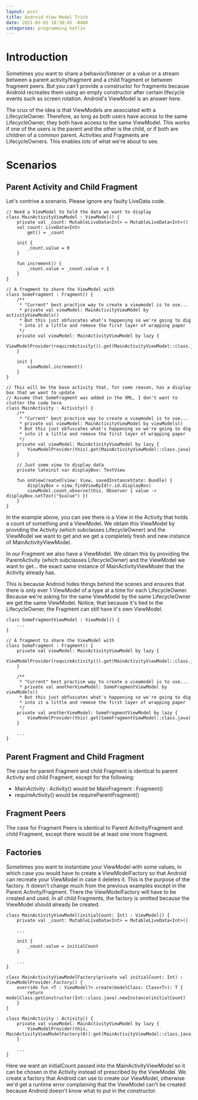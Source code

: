 ```yaml
---
layout: post
title: Android View Model Trick
date: 2021-02-01 18:30:45 -0400
categories: programming kotlin
---
```


# Introduction
Sometimes you want to share a behavior/listener or a value or a stream between a parent activity/fragment and a child fragment or between fragment peers. But you can't provide a constructor for fragments because Android recreates them using an empty constructor after certain lifecycle events such as screen rotation. Android's ViewModel is an answer here.

The crux of the idea is that ViewModels are associated with a LifecycleOwner. Therefore, as long as both users have access to the same LifecycleOwner, they both have access to the same ViewModel. This works if one of the users is the parent and the other is the child, or if both are children of a common parent. Activities and Fragments are LifecycleOwners. This enables lots of what we're about to see.

# Scenarios
## Parent Activity and Child Fragment
Let's contrive a scenario. Please ignore any faulty LiveData code.

```
// Need a ViewModel to hold the data we want to display
class MainActivityViewModel : ViewModel() {
    private val _count: MutableLiveData<Int> = MutableLiveData<Int>()
    val count: LiveData<Int>
        get() = _count

    init {
        _count.value = 0
    }

    fun increment() {
        _count.value = _count.value + 1
    }
}

// A fragment to share the ViewModel with
class SomeFragment : Fragment() {
    /**
     * "Current" best practice way to create a viewmodel is to use...
     * private val viewModel: MainActivityViewModel by activityViewModels()
     * But this just obfuscates what's happening so we're going to dig
     * into it a little and remove the first layer of wrapping paper
     */
    private val viewModel: MainActivityViewModel by lazy {
        ViewModelProvider(requireActivity()).get(MainActivityViewModel::class.java)
    }

    init {
        viewModel.increment()
    }
}

// This will be the base activity that, for some reason, has a display box that we want to update
// Assume that SomeFragment was added in the XML, I don't want to clutter the code here
class MainActivity : Activity() {
    /**
     * "Current" best practice way to create a viewmodel is to use...
     * private val viewModel: MainActivityViewModel by viewModels()
     * But this just obfuscates what's happening so we're going to dig
     * into it a little and remove the first layer of wrapping paper
     */
    private val viewModel: MainActivityViewModel by lazy {
        ViewModelProvider(this).get(MainActivityViewModel::class.java)
    }

    // Just some view to display data
    private lateinit var displayBox: TextView

    fun onViewCreated(view: View, savedInstanceState: Bundle) {
        displayBox = view.findViewById(r.id.displayBox)
        viewModel.count.observe(this, Observer { value -> displayBox.setText("$value") })
    }
}
```

In the example above, you can see there is a View in the Activity that holds a count of something and a ViewModel. We obtain this ViewModel by providing the Activity (which subclasses LifecycleOwner) and the ViewModel we want to get and we get a completely fresh and new instance of MainActivityViewModel.

In our Fragment we also have a ViewModel. We obtain this by providing the ParentActivity (which subclasses LifecycleOwner) and the ViewModel we want to get... the exact same instance of MainActivityViewModel that the Activity already has.

This is because Android hides things behind the scenes and ensures that there is only ever 1 ViewModel of a type at a time for each LifecycleOwner. Because we're asking for the same ViewModel by the same LifecycleOwner we get the same ViewModel. Notice, that because it's tied to the LifecycleOwner, the Fragment can still have it's own ViewModel.

```
class SomeFragmentViewModel : ViewModel() {
    ...
}

// A fragment to share the ViewModel with
class SomeFragment : Fragment() {
    private val viewModel: MainActivityViewModel by lazy {
        ViewModelProvider(requireActivity()).get(MainActivityViewModel::class.java)
    }

    /**
     * "Current" best practice way to create a viewmodel is to use...
     * private val anotherViewModel: SomeFragmentViewModel by viewModels()
     * But this just obfuscates what's happening so we're going to dig
     * into it a little and remove the first layer of wrapping paper
     */
    private val anotherViewModel: SomeFragmentViewModel by lazy {
        ViewModelProvider(this).get(SomeFragmentViewModel::class.java)
    }

    ...
}
```

## Parent Fragment and Child Fragment
The case for parent Fragment and child Fragment is identical to parent Activity and child Fragment, except for the following:
* MainActivity : Activity() would be MainFragment : Fragment()
* requireActivity() would be requireParentFragment()

## Fragment Peers
The case for Fragment Peers is identical to Parent Activity/Fragment and child Fragment, except there would be at least one more fragment.

## Factories
Sometimes you want to instantiate your ViewModel with some values, in which case you would have to create a ViewModelFactory so that Android can recreate your ViewModel in case it deletes it. This is the purpose of the factory. It doesn't change much from the previous examples except in the Parent Activity/Fragment. There the ViewModelFactory will have to be created and used. In all child Fragments, the factory is omitted because the ViewModel should already be created.

```
class MainActivityViewModel(initialCount: Int) : ViewModel() {
    private val _count: MutableLiveData<Int> = MutableLiveData<Int>()
    
    ...

    init {
        _count.value = initialCount
    }

    ...
}

class MainActivityViewModelFactory(private val initialCount: Int) : ViewModelProvider.Factory() {
    override fun <T : ViewModel?> create(modelClass: Class<T>): T {
        return modelClass.getConstructor(Int::class.java).newInstance(initialCount)
    }
}

class MainActivity : Activity() {
    private val viewModel: MainActivityViewModel by lazy {
        ViewModelProvider(this, MainActivityViewModelFactory(0)).get(MainActivityViewModel::class.java)
    }

    ...
}
```

Here we want an initialCount passed into the MainActivityViewModel so it can be chosen in the Activity instead of prescribed by the ViewModel. We create a factory that Android can use to create our ViewModel, otherwise we'd get a runtime error complaining that the ViewModel can't be created because Android doesn't know what to put in the constructor.